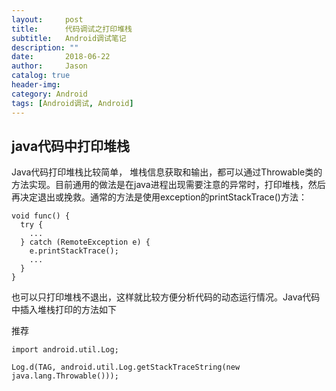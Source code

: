 ```yaml
---
layout:     post
title:      代码调试之打印堆栈
subtitle:   Android调试笔记
description: ""
date:       2018-06-22
author:     Jason
catalog: true
header-img: 
category: Android
tags: [Android调试, Android]
---
```


## java代码中打印堆栈
Java代码打印堆栈比较简单， 堆栈信息获取和输出，都可以通过Throwable类的方法实现。目前通用的做法是在java进程出现需要注意的异常时，打印堆栈，然后再决定退出或挽救。通常的方法是使用exception的printStackTrace()方法：  
```
void func() {
  try {
    ...
  } catch (RemoteException e) {
    e.printStackTrace();
    ...
  }
}
```
也可以只打印堆栈不退出，这样就比较方便分析代码的动态运行情况。Java代码中插入堆栈打印的方法如下  

推荐   
```
import android.util.Log;

Log.d(TAG, android.util.Log.getStackTraceString(new java.lang.Throwable()));
```
